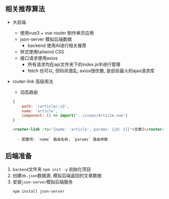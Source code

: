 ## 相关推荐算法

- 大前端
    - 使用vue3 + vue router 制作单页应用
    - json-server 模拟后端数据
        - backend 使用AI进行相关推荐
    - 样式使用tailwind CSS
    - 接口请求使用axios
        - 所有请求均在api文件夹下的index.js中进行管理
        - fetch 也可以, 但码风很乱; axios很优雅, 是目前最火的ajax请求库

- router-link 高级用法
    - 动态路由
    ```js
    {
        path: '/article/:id',
        name: 'article',
        component: () => import('../views/Article.vue')
    }
    ```
    ```html
    <router-link :to="{name: 'article', params: {id: 1}}">文章1</router-link>
    ```
        - 配置项: `name` 路由名称, `params` 路由参数


## 后端准备

1. `backend`文件夹 `npm init -y` 初始化项目
2. 创建`db.json`数据源, 模拟后端返回的文章数据
3. 安装`json-server`模拟后端服务
    ```shell
    npm install json-server
    ```